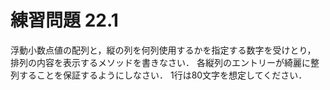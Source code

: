 # 練習問題 22.1

浮動小数点値の配列と，縦の列を何列使用するかを指定する数字を受けとり，
排列の内容を表示するメソッドを書きなさい．
各縦列のエントリーが綺麗に整列することを保証するようにしなさい．
1行は80文字を想定してください．
